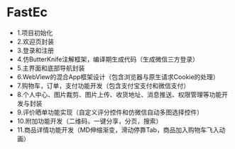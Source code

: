 # FastEc
- 1.项目初始化
- 2.欢迎页封装
- 3.登录和注册
- 4.仿ButterKnife注解框架，编译期生成代码（生成微信三方登录）
- 5.主界面和底部导航封装
- 6.WebView的混合App框架设计（包含浏览器与原生请求Cookie的处理） 
- 7.购物车，订单，支付功能开发（包含支付宝支付和微信支付） 
- 8.个人中心、图片裁剪、图片上传、收货地址、消息推送、权限管理等功能开发与封装
- 9.评价晒单功能实现（自定义评分控件和仿微信自动多图选择控件）
- 10.附加功能开发（二维码，一键分享，分页，搜索） 
- 11.商品详情功能开发（MD伸缩渐变，滑动停靠Tab，商品加入购物车飞入动画） 
